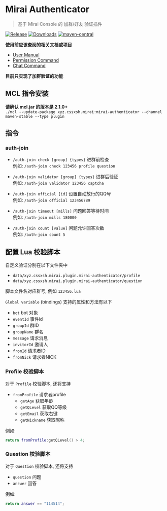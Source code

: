 # Mirai Authenticator

> 基于 Mirai Console 的 加群/好友 验证插件 

[![Release](https://img.shields.io/github/v/release/cssxsh/mirai-authenticator)](https://github.com/cssxsh/mirai-authenticator/releases)
[![Downloads](https://img.shields.io/github/downloads/cssxsh/mirai-authenticator/total)](https://repo1.maven.org/maven2/xyz/cssxsh/mirai/mirai-authenticator/)
[![maven-central](https://img.shields.io/maven-central/v/xyz.cssxsh.mirai/mirai-authenticator)](https://search.maven.org/artifact/xyz.cssxsh.mirai/mirai-authenticator)

**使用前应该查阅的相关文档或项目**

*   [User Manual](https://github.com/mamoe/mirai/blob/dev/docs/UserManual.md)
*   [Permission Command](https://github.com/mamoe/mirai/blob/dev/mirai-console/docs/BuiltInCommands.md#permissioncommand)
*   [Chat Command](https://github.com/project-mirai/chat-command)

**目前只实现了加群验证的功能**

## MCL 指令安装

**请确认 mcl.jar 的版本是 2.1.0+**  
`./mcl --update-package xyz.cssxsh.mirai:mirai-authenticator --channel maven-stable --type plugin`

## 指令

### auth-join

*   `/auth-join check [group] {types}` 进群前检查  
    例如: `/auth-join check 123456 profile question`

*   `/auth-join validator [group] {types}` 进群后验证  
    例如: `/auth-join validator 123456 captcha`

*   `/auth-join official [id]` 设置自动放行的QQ号  
    例如: `/auth-join official 123456789`

*   `/auth-join timeout [mills]` 问题回答等待时间  
    例如: `/auth-join mills 180000`

*   `/auth-join count [value]` 问题允许回答次数  
    例如: `/auth-join count 5`

## 配置 Lua 校验脚本

自定义验证分别在以下文件夹中
*   `data/xyz.cssxsh.mirai.plugin.mirai-authenticator/profile`  
*   `data/xyz.cssxsh.mirai.plugin.mirai-authenticator/question`  

脚本文件名对应群号, 例如 `123456.lua`

`Global variable` (bindings) 支持的属性和方法有以下

*   `bot` bot 对象
*   `eventId` 事件id
*   `groupId` 群ID
*   `groupName` 群名
*   `message` 请求消息
*   `invitorId` 邀请人
*   `fromId` 请求者ID
*   `fromNick` 请求者NICK

### Profile 校验脚本

对于 `Profile` 校验脚本, 还将支持

*   `fromProfile` 请求者profile
    *   `getAge` 获取年龄
    *   `getQLevel` 获取QQ等级
    *   `getEmail` 获取右键
    *   `getNickname` 获取昵称

例如:  
```lua
return fromProfile:getQLevel() > 4;
```

### Question 校验脚本

对于 `Question` 校验脚本, 还将支持

*   `question` 问题
*   `answer` 回答

例如:
```lua
return answer == "114514";
```
